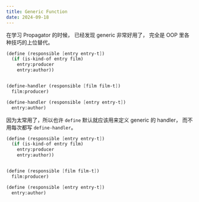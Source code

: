 ```yaml
---
title: Generic Function
date: 2024-09-18
---
```


在学习 Propagator 的时候，
已经发现 generic 非常好用了，
完全是 OOP 里各种技巧的上位替代。

```scheme
(define (responsible [entry entry-t])
  (if (is-kind-of entry film)
    entry:producer
    entry:author))


(define-handler (responsible [film film-t])
  film:producer)

(define-handler (responsible [entry entry-t])
  entry:author)
```

因为太常用了，所以也许 `define`
默认就应该用来定义 generic 的 handler，
而不用每次都写 `define-handler`。

```scheme
(define (responsible [entry entry-t])
  (if (is-kind-of entry film)
    entry:producer
    entry:author))


(define (responsible [film film-t])
  film:producer)

(define (responsible [entry entry-t])
  entry:author)
```

